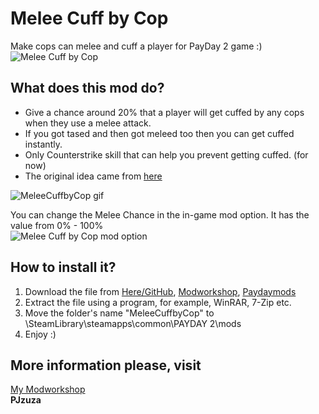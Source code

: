 # Melee Cuff by Cop
Make cops can melee and cuff a player for PayDay 2 game :)
![Melee Cuff by Cop](https://i.imgur.com/mlmK5ZY.png)
## What does this mod do?  
- Give a chance around 20% that a player will get cuffed by any cops when they use a melee attack.  
- If you got tased and then got meleed too then you can get cuffed instantly.  
- Only Counterstrike skill that can help you prevent getting cuffed. (for now)  
- The original idea came from [here](https://www.reddit.com/r/paydaytheheist/comments/63mjd8/anyone_else_want_cops_to_attempt_to_handcuff_more/) 

![MeleeCuffbyCop gif](https://thumbs.gfycat.com/SpanishBothCowrie-size_restricted.gif)  

You can change the Melee Chance in the in-game mod option. It has the value from 0% - 100%  
![Melee Cuff by Cop mod option](https://i.imgur.com/S5wY9bB.jpg)  

## How to install it?  
1. Download the file from [Here/GitHub](https://github.com/PJzuza/MeleeCuffbyCop), [Modworkshop](https://modworkshop.net/mydownloads.php?action=view_down&did=21693),  [Paydaymods](http://paydaymods.com/mods/641/MCbC)  
2. Extract the file using a program, for example, WinRAR, 7-Zip etc.  
3. Move the folder's name "MeleeCuffbyCop" to \SteamLibrary\steamapps\common\PAYDAY 2\mods  
4. Enjoy :)  

## More information please, visit
[My Modworkshop](https://modworkshop.net/mydownloads.php?action=view_down&did=21693)  
**PJzuza**
